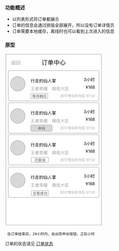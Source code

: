 ### 功能概述
* 以列表形式将订单都展示
* 订单的信息会通过排版全部展开，所以没有订单详情页
* 订单需要本地缓存，离线时也可以看到上次进入的信息


### 原型
![](img/订单中心.jpg)

	 在订单结束后，24小时内，会出现申诉按钮，之后小时


订单的状态请见 [订单状态](app/order-state.md)